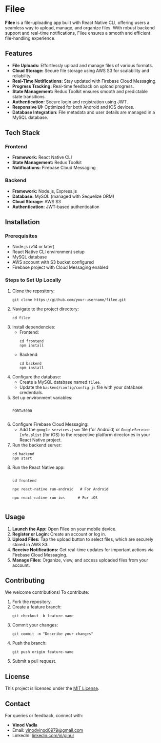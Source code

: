 <!DOCTYPE html>
<html lang="en">
<head>
  <meta charset="UTF-8">
  <meta name="viewport" content="width=device-width, initial-scale=1.0">
  <title>Filee</title>
</head>
<body>
  <h1>Filee</h1>
  <p><strong>Filee</strong> is a file-uploading app built with React Native CLI, offering users a seamless way to upload, manage, and organize files. With robust backend support and real-time notifications, Filee ensures a smooth and efficient file-handling experience.</p>

  <h2>Features</h2>
  <ul>
    <li><strong>File Uploads:</strong> Effortlessly upload and manage files of various formats.</li>
    <li><strong>Cloud Storage:</strong> Secure file storage using AWS S3 for scalability and reliability.</li>
    <li><strong>Real-Time Notifications:</strong> Stay updated with Firebase Cloud Messaging.</li>
    <li><strong>Progress Tracking:</strong> Real-time feedback on upload progress.</li>
    <li><strong>State Management:</strong> Redux Toolkit ensures smooth and predictable state transitions.</li>
    <li><strong>Authentication:</strong> Secure login and registration using JWT.</li>
    <li><strong>Responsive UI:</strong> Optimized for both Android and iOS devices.</li>
    <li><strong>Database Integration:</strong> File metadata and user details are managed in a MySQL database.</li>
  </ul>

  <h2>Tech Stack</h2>
  <h3>Frontend</h3>
  <ul>
    <li><strong>Framework:</strong> React Native CLI</li>
    <li><strong>State Management:</strong> Redux Toolkit</li>
    <li><strong>Notifications:</strong> Firebase Cloud Messaging</li>
  </ul>
  <h3>Backend</h3>
  <ul>
    <li><strong>Framework:</strong> Node.js, Express.js</li>
    <li><strong>Database:</strong> MySQL (managed with Sequelize ORM)</li>
    <li><strong>Cloud Storage:</strong> AWS S3</li>
    <li><strong>Authentication:</strong> JWT-based authentication</li>
  </ul>

  <h2>Installation</h2>
  <h3>Prerequisites</h3>
  <ul>
    <li>Node.js (v14 or later)</li>
    <li>React Native CLI environment setup</li>
    <li>MySQL database</li>
    <li>AWS account with S3 bucket configured</li>
    <li>Firebase project with Cloud Messaging enabled</li>
  </ul>

  <h3>Steps to Set Up Locally</h3>
  <ol>
    <li>Clone the repository:
      <pre><code>git clone https://github.com/your-username/filee.git</code></pre>
    </li>
    <li>Navigate to the project directory:
      <pre><code>cd filee</code></pre>
    </li>
    <li>Install dependencies:
      <ul>
        <li>Frontend:
          <pre><code>cd frontend<br>npm install</code></pre>
        </li>
        <li>Backend:
          <pre><code>cd backend<br>npm install</code></pre>
        </li>
      </ul>
    </li>
    <li>Configure the database:
      <ul>
        <li>Create a MySQL database named <code>filee</code>.</li>
        <li>Update the <code>backend/config/config.js</code> file with your database credentials.</li>
      </ul>
    </li>
    <li>Set up environment variables:
      <pre><code>
PORT=5000
      </code></pre>
    </li>
    <li>Configure Firebase Cloud Messaging:
      <ul>
        <li>Add the <code>google-services.json</code> file (for Android) or <code>GoogleService-Info.plist</code> (for iOS) to the respective platform directories in your React Native project.</li>
      </ul>
    </li>
    <li>Run the backend server:
      <pre><code>cd backend<br>npm start</code></pre>
    </li>
    <li>Run the React Native app:
      <pre><code>
cd frontend<br>
npx react-native run-android   # For Android<br>
npx react-native run-ios      # For iOS
      </code></pre>
    </li>
  </ol>

  <h2>Usage</h2>
  <ol>
    <li><strong>Launch the App:</strong> Open Filee on your mobile device.</li>
    <li><strong>Register or Login:</strong> Create an account or log in.</li>
    <li><strong>Upload Files:</strong> Tap the upload button to select files, which are securely stored in AWS S3.</li>
    <li><strong>Receive Notifications:</strong> Get real-time updates for important actions via Firebase Cloud Messaging.</li>
    <li><strong>Manage Files:</strong> Organize, view, and access uploaded files from your account.</li>
  </ol>

  <h2>Contributing</h2>
  <p>We welcome contributions! To contribute:</p>
  <ol>
    <li>Fork the repository.</li>
    <li>Create a feature branch:
      <pre><code>git checkout -b feature-name</code></pre>
    </li>
    <li>Commit your changes:
      <pre><code>git commit -m "Describe your changes"</code></pre>
    </li>
    <li>Push the branch:
      <pre><code>git push origin feature-name</code></pre>
    </li>
    <li>Submit a pull request.</li>
  </ol>

  <h2>License</h2>
  <p>This project is licensed under the <a href="LICENSE">MIT License</a>.</p>

  <h2>Contact</h2>
  <p>For queries or feedback, connect with:</p>
  <ul>
    <li><strong>Vinod Vadla</strong></li>
    <li>Email: <a href="mailto:vinodvinod0979@gmail.com">vinodvinod0979@gmail.com</a></li>
    <li>LinkedIn: <a href="https://linkedin.com/in/vinodvadla" target="_blank">linkedin.com/in/ginur</a></li>
  </ul>
</body>
</html>
